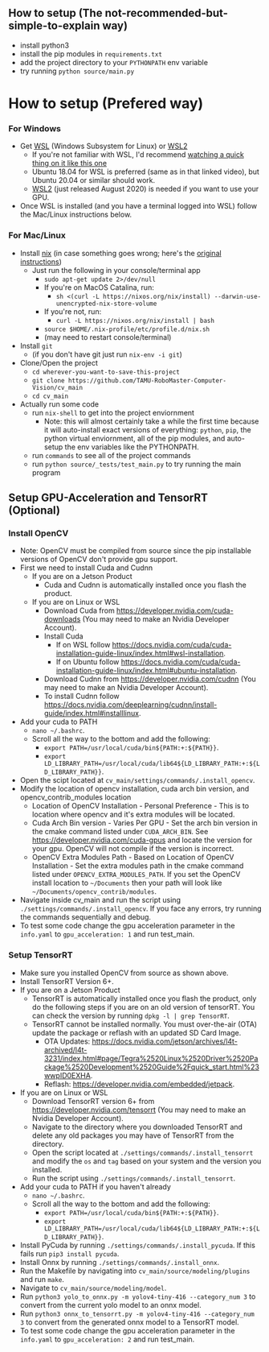 ## How to setup (The not-recommended-but-simple-to-explain way)
* install python3
* install the pip modules in `requirements.txt`
* add the project directory to your `PYTHONPATH` env variable
* try running `python source/main.py`

# How to setup (Prefered way)

### For Windows

* Get [WSL](https://youtu.be/av0UQy6g2FA?t=91) (Windows Subsystem for Linux) or [WSL2](https://www.omgubuntu.co.uk/how-to-install-wsl2-on-windows-10)<br>
    * If you're not familiar with WSL, I'd recommend [watching a quick thing on it like this one](https://youtu.be/av0UQy6g2FA?t=91)
    * Ubuntu 18.04 for WSL is preferred (same as in that linked video), but Ubuntu 20.04 or similar should work.
    * [WSL2](https://www.omgubuntu.co.uk/how-to-install-wsl2-on-windows-10) (just released August 2020) is needed if you want to use your GPU.<br>
* Once WSL is installed (and you have a terminal logged into WSL) follow the Mac/Linux instructions below.

### For Mac/Linux

* Install [nix](https://nixos.org/guides/install-nix.html) (in case something goes wrong; here's the [original instructions](https://nixos.org/manual/nix/stable/#chap-installation))
    * Just run the following in your console/terminal app
        * `sudo apt-get update 2>/dev/null`
        * If you're on MacOS Catalina, run:
            * `sh <(curl -L https://nixos.org/nix/install) --darwin-use-unencrypted-nix-store-volume `
        * If you're not, run:
            * `curl -L https://nixos.org/nix/install | bash`
        * `source $HOME/.nix-profile/etc/profile.d/nix.sh`
        * (may need to restart console/terminal)
* Install `git`
    * (if you don't have git just run `nix-env -i git`)
* Clone/Open the project
    * `cd wherever-you-want-to-save-this-project`<br>
    * `git clone https://github.com/TAMU-RoboMaster-Computer-Vision/cv_main`
    * `cd cv_main`
* Actually run some code
    * run `nix-shell` to get into the project enviornment
        * Note: this will almost certainly take a while the first time because it will auto-install exact versions of everything: `python`, `pip`, the python virtual enviornment, all of the pip modules, and auto-setup the env variables like the PYTHONPATH.
    * run `commands` to see all of the project commands
    * run `python source/_tests/test_main.py` to try running the main program

## Setup GPU-Acceleration and TensorRT (Optional)
### Install OpenCV
* Note: OpenCV must be compiled from source since the pip installable versions of OpenCV don't provide gpu support.
* First we need to install Cuda and Cudnn
    * If you are on a Jetson Product
        * Cuda and Cudnn is automatically installed once you flash the product.
    * If you are on Linux or WSL
        * Download Cuda from https://developer.nvidia.com/cuda-downloads (You may need to make an Nvidia Developer Account).
        * Install Cuda
            * If on WSL follow https://docs.nvidia.com/cuda/cuda-installation-guide-linux/index.html#wsl-installation.
            * If on Ubuntu follow https://docs.nvidia.com/cuda/cuda-installation-guide-linux/index.html#ubuntu-installation.
        * Download Cudnn from https://developer.nvidia.com/cudnn (You may need to make an Nvidia Developer Account).
        * To install Cudnn follow https://docs.nvidia.com/deeplearning/cudnn/install-guide/index.html#installlinux.
* Add your cuda to PATH
    * `nano ~/.bashrc`.
    * Scroll all the way to the bottom and add the following:
        * `export PATH=/usr/local/cuda/bin${PATH:+:${PATH}}`.
        * `export LD_LIBRARY_PATH=/usr/local/cuda/lib64${LD_LIBRARY_PATH:+:${LD_LIBRARY_PATH}}`.
* Open the scipt located at `cv_main/settings/commands/.install_opencv`.
* Modify the location of opencv installation, cuda arch bin version, and opencv_contrib_modules location
    * Location of OpenCV Installation - Personal Preference - This is to location where opencv and it's extra modules will be located.
    * Cuda Arch Bin version - Varies Per GPU - Set the arch bin version in the cmake command listed under `CUDA_ARCH_BIN`. See https://developer.nvidia.com/cuda-gpus and locate the version for your gpu. OpenCV will not compile if the version is incorrect.
    * OpenCV Extra Modules Path - Based on Location of OpenCV Installation - Set the extra modules path in the cmake command listed under `OPENCV_EXTRA_MODULES_PATH`. If you set the OpenCV install location to `~/Documents` then your path will look like `~/Documents/opencv_contrib/modules`.
* Navigate inside cv_main and run the script using `./settings/commands/.install_opencv`. If you face any errors, try running the commands sequentially and debug.
* To test some code change the gpu acceleration parameter in the `info.yaml` to  `gpu_acceleration: 1` and run test_main.
### Setup TensorRT
* Make sure you installed OpenCV from source as shown above.
* Install TensorRT Version 6+.
* If you are on a Jetson Product
    * TensorRT is automatically installed once you flash the product, only do the following steps if you are on an old version of tensorRT. You can check the version by running `dpkg -l | grep TensorRT`.
    * TensorRT cannot be installed normally. You must over-the-air (OTA) update the package or reflash with an updated SD Card Image. 
        * OTA Updates: https://docs.nvidia.com/jetson/archives/l4t-archived/l4t-3231/index.html#page/Tegra%2520Linux%2520Driver%2520Package%2520Development%2520Guide%2Fquick_start.html%23wwpID0EXHA.
        * Reflash: https://developer.nvidia.com/embedded/jetpack.
* If you are on Linux or WSL
    * Download TensorRT version 6+ from https://developer.nvidia.com/tensorrt (You may need to make an Nvidia Developer Account).
    * Navigate to the directory where you downloaded TensorRT and delete any old packages you may have of TensorRT from the directory.
    * Open the script located at `./settings/commands/.install_tensorrt` and modify the `os` and `tag` based on your system and the version you installed. 
    * Run the script using `./settings/commands/.install_tensorrt`.
* Add your cuda to PATH if you haven't already
    * `nano ~/.bashrc`.
    * Scroll all the way to the bottom and add the following:
        * `export PATH=/usr/local/cuda/bin${PATH:+:${PATH}}`.
        * `export LD_LIBRARY_PATH=/usr/local/cuda/lib64${LD_LIBRARY_PATH:+:${LD_LIBRARY_PATH}}`.
* Install PyCuda by running `./settings/commands/.install_pycuda`. If this fails run `pip3 install pycuda`.
* Install Onnx by running `./settings/commands/.install_onnx`.
* Run the Makefile by navigating into `cv_main/source/modeling/plugins` and run `make`.
* Navigate to `cv_main/source/modeling/model`.
* Run `python3 yolo_to_onnx.py -m yolov4-tiny-416 --category_num 3` to convert from the current yolo model to an onnx model.
* Run `python3 onnx_to_tensorrt.py -m yolov4-tiny-416 --category_num 3` to convert from the generated onnx model to a TensorRT model.
* To test some code change the gpu acceleration parameter in the `info.yaml` to `gpu_acceleration: 2` and run test_main.